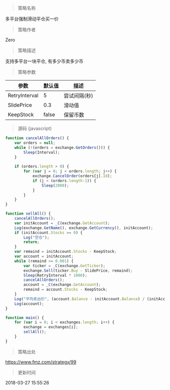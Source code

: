 
> 策略名称

多平台强制滑动平仓买一价

> 策略作者

Zero

> 策略描述

支持多平台一块平仓, 有多少币卖多少币

> 策略参数



|参数|默认值|描述|
|----|----|----|
|RetryInterval|5|尝试间隔(秒)|
|SlidePrice|0.3|滑动值|
|KeepStock|false|保留币数|


> 源码 (javascript)

``` javascript
function cancelAllOrders() {
    var orders = null;
    while (!(orders = exchange.GetOrders())) {
        Sleep(Interval);
    }
    
    if (orders.length > 0) {
        for (var j = 0; j < orders.length; j++) {
            exchange.CancelOrder(orders[j].Id);
            if (j < (orders.length-1)) {
                Sleep(2000);
            }
        }
    }
}

function sellAll() {
    cancelAllOrders();
    var initAccount = _C(exchange.GetAccount);
    Log(exchange.GetName(), exchange.GetCurrency(), initAccount);
    if (initAccount.Stocks == 0) {
        Log("空仓");
        return;
    }
    var remaind = initAccount.Stocks - KeepStock;
    var account = initAccount;
    while (remaind >= 0.001) {
        var ticker = _C(exchange.GetTicker);
        exchange.Sell(ticker.Buy - SlidePrice, remaind);
        Sleep(RetryInterval * 1000);
        cancelAllOrders();
        account = _C(exchange.GetAccount);
        remaind = account.Stocks - KeepStock;
    }
    Log("平均卖出价", (account.Balance - initAccount.Balance) / (initAccount.Stocks - account.Stocks));
    Log(account);
}

function main() {
    for (var i = 0; i < exchanges.length; i++) {
        exchange = exchanges[i];
        sellAll();
    }
} 


```

> 策略出处

https://www.fmz.com/strategy/99

> 更新时间

2018-03-27 15:55:26
